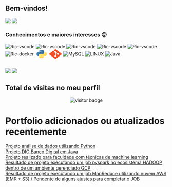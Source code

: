 ## Bem-vindos!


<div>
  <a href="https://www.linkedin.com/in/ricardo-muraoka//"></a>
   <img height="180em" src="https://github-readme-stats.vercel.app/api?username=ricardomuraoka&show_icons=true&theme=dark&include_all_commits=true" />
   <img height="180em" src="https://github-readme-stats.vercel.app/api/top-langs/?username=ricardomuraoka&layout=compact&langs_count=100&theme=dark" />
</div>

### Conhecimentos e maiores interesses 😜

 <div style="display: inline_block">
<img align ="center" alt="Ric-vscode" height="35" width="40"  
img src="https://api.iconify.design/cib/apache-spark.svg?color=%23c0392b" />
<img align ="center" alt="Ric-vscode" height="35" width="40"
img src="https://api.iconify.design/grommet-icons/hadoop.svg?color=%233498db" />
<img align ="center" alt="Ric-vscode" height="30" width="40" 
img src="https://cdn.jsdelivr.net/gh/devicons/devicon/icons/azure/azure-original.svg" />
<img align ="center" alt="Ric-vscode" height="30" width="40" 
img src="https://cdn.jsdelivr.net/gh/devicons/devicon/icons/intellij/intellij-original.svg" />
<img align ="center" alt="Ric-vscode" height="30" width="40" 
img src="https://cdn.jsdelivr.net/gh/devicons/devicon/icons/vscode/vscode-original.svg" />
<img align ="center" alt="Ric-docker" height="30" width="40" 
img src="https://cdn.jsdelivr.net/gh/devicons/devicon/icons/docker/docker-original-wordmark.svg" />
    <img align="center" alt="Ric-Python" height="30" width="40" 
src="https://raw.githubusercontent.com/devicons/devicon/master/icons/python/python-original.svg">
  <img align="center" alt="Ric-Python" height="30" width="40" 
src="https://raw.githubusercontent.com/devicons/devicon/master/icons/git/git-original.svg">
  <img align="center" src="https://img.icons8.com/color/48/000000/mysql-logo.png" alt="MySQL" title="MySQL" width="30" height="30"/>
  <img align="center" src="https://img.icons8.com/color/48/4a90e2/linux.png" alt="LINUX" title="LINUX" width="30" height="30"/>
  <img align="center" src="https://img.icons8.com/color/48/4a90e2/java-coffee-cup-logo.png" alt="Java" title="Java" width="34" height="30"/>
</div>

 ##

<div>
  <a href = "mailto:ricardomr8@hotmail.com"><img src="https://img.shields.io/badge/Microsoft_Outlook-0078D4?style=for-the-badge&logo=microsoft-outlook&logoColor=white&logoColor=white" target="_blank"></a>
  <a href="https://www.linkedin.com/in/ricardo-muraoka/" target="_blank"><img src="https://img.shields.io/badge/-LinkedIn-%230077B5?style=for-the-badge&logo=linkedin&logoColor=white" target="_blank"></a>

</div>

  ## Total de visitas no meu perfil <br>
 <p align="center">
   <img src="https://visitor-badge.glitch.me/badge?page_id=ricardomuraoka.visitor-badge" alt="visitor badge"/>
 </p>

<div>
  <h1> Portfolio adicionados ou atualizados recentemente</h1>
</div>
<div>
  <a href="https://github.com/ricardomuraoka/pandas-covid/">Projeto análise de dados utilizando Python</a>
  </div>
<div>
  <a href="https://github.com/ricardomuraoka/desafio-dio-banco-digital">Projeto DIO Banco Digital em Java</a>
</div>
<div>
  <a href="https://github.com/ricardomuraoka/Projeto-PUC-machine-learning">Projeto realizado para faculdade com técnicas de machine learning</a>
</div>
<div>
  <a href="https://github.com/ricardomuraoka/hadoop-pyspark-gcp">Resultado de projeto executando um job pyspark no ecosistema HADOOP dentro de um ambiente gerenciado GCP</a>
</div>
<div>
  <a href="https://github.com/ricardomuraoka/aws-dio">Resultado de projeto executando um job MapReduce utilizando nuvem AWS (EMR + S3) / Pendente de alguns ajustes para completar o JOB </a>
</div>
